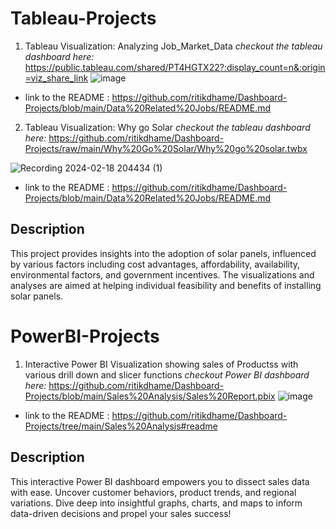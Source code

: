 # Tableau-Projects
1. Tableau Visualization: Analyzing Job_Market_Data
*checkout the tableau dashboard here:*
https://public.tableau.com/shared/PT4HGTX22?:display_count=n&:origin=viz_share_link
![image](https://github.com/ritikdhame/Tableau-Projects/assets/7029092/03086ec1-a911-4f1e-b13d-a9ed4454f173)

* link to the README : https://github.com/ritikdhame/Dashboard-Projects/blob/main/Data%20Related%20Jobs/README.md

2. Tableau Visualization: Why go Solar
*checkout the tableau dashboard here:*
https://github.com/ritikdhame/Dashboard-Projects/raw/main/Why%20Go%20Solar/Why%20go%20solar.twbx

![Recording 2024-02-18 204434 (1)](https://github.com/ritikdhame/Dashboard-Projects/assets/7029092/6296f3a0-bf0e-4ae1-bf36-b1c2c5162abe)


* link to the README : https://github.com/ritikdhame/Dashboard-Projects/blob/main/Data%20Related%20Jobs/README.md

## Description

This project provides insights into the adoption of solar panels, influenced by various factors including cost advantages, affordability, availability, environmental factors, and government incentives. The visualizations and analyses are aimed at helping individual feasibility and benefits of installing solar panels.


# PowerBI-Projects
1. Interactive Power BI Visualization showing sales of Productss with  various drill down and slicer functions
*checkout Power BI dashboard here:*
https://github.com/ritikdhame/Dashboard-Projects/blob/main/Sales%20Analysis/Sales%20Report.pbix
![image](https://github.com/ritikdhame/Dashboard-Projects/assets/7029092/80a0b37f-4da3-468d-9619-4d1964881227)


* link to the README : https://github.com/ritikdhame/Dashboard-Projects/tree/main/Sales%20Analysis#readme 


## Description
This interactive Power BI dashboard empowers you to dissect sales data with ease. Uncover customer behaviors, product trends, and regional variations. Dive deep into insightful graphs, charts, and maps to inform data-driven decisions and propel your sales success!


